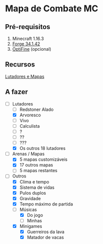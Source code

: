 # Mapa de Combate MC
 
## Pré-requisitos

1. Minecraft 1.16.3
1. [Forge 34.1.42](http://files.minecraftforge.net/maven/net/minecraftforge/forge/index_1.16.3.html)
1. [OptiFine](https://optifine.net/downloads) (opcional)

## Recursos

[Lutadores e Mapas](./Lutadores%20e%20Mapas.md)

## A fazer

- [ ] Lutadores
  - [ ] Redstoner Alado
  - [x] Arvoresco
  - [ ] Vivo
  - [ ] Calculista
  - [ ] ?
  - [ ] ??
  - [ ] ???
  - [x] Os outros 18 lutadores
- [ ] Arenas / Mapas
  - [x] 5 mapas customizáveis
  - [x] 17 outros mapas
  - [ ] 5 mapas restantes
- [ ] Outros
  - [x] Clima e tempo
  - [x] Sistema de vidas
  - [x] Pulos duplos
  - [x] Gravidade
  - [x] Tempo máximo de partida
  - [ ] Músicas
    - [x] Do jogo
    - [ ] Minhas
  - [x] Minigames
    - [x] Guerreiros da lava
    - [x] Matador de vacas
